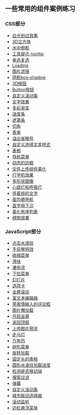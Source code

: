 ## 一些常用的组件案例练习

### CSS部分

- [白光划过效果](http://codepen.io/poetries/pen/bqLEaj)
- [3D立方体](http://codepen.io/poetries/pen/ZerOXx)
- [水中倒影](http://codepen.io/poetries/pen/peaEoZ)
- [工具提示-tooltip](http://codepen.io/poetries/pen/oZEzYx)
- [单选复选](http://codepen.io/poetries/pen/xqYEPw)
- [Loading](http://codepen.io/poetries/pen/NpyRBO)
- [图片滤镜](http://codepen.io/poetries/pen/OpQRdw)
- [阴影box-shadow](http://codepen.io/poetries/pen/XMZNKj)
- [3D按钮](http://codepen.io/poetries/pen/PpQbzx)
- [Button按钮](http://codepen.io/poetries/pen/VpQmWx)
- [自定义滚动条](http://codepen.io/poetries/pen/zZRoPw)
- [文字效果](http://codepen.io/poetries/pen/MpQbre)
- [多彩渐变](http://codepen.io/poetries/pen/aJqBKV)
- [进度条](http://codepen.io/poetries/pen/wJyoYw)
- [遮罩条]()
- [切角]()
- [表单]()
- [溢出省略号]()
- [自定义选择文本样式]()
- [表格]()
- [导航菜单]()
- [动态的边框]()
- [文件上传组件美化]()
- [打字机效果]()
- [多形状图像]()
- [心跳灯和呼吸灯]()
- [竖着排的文字]()
- [面包屑导航]()
- [首字母下沉]()
- [美化有序列表]()
- [绸带效果]()

### JavaScript部分

- [点击水波纹]()
- [手风琴特效]()
- [收缩菜单]()
- [滑块]()
- [瀑布流]()
- [下拉菜单]()
- [幻灯片]()
- [选项卡]()
- [全屏滚动]()
- [富文本编辑器]()
- [带表情输入的评论框]()
- [图片懒加载]()
- [开启全屏]()
- [返回顶部]()
- [上传图片预览]()
- [走马灯]()
- [万年历]()
- [树形菜单]()
- [旋转加载]()
- [固定头的表格]()
- [圆形水波纹加载进度]()
- [检测是否移动端]()
- [搜索过滤]()
- [弹幕]()
- [自定义滚动条]()
- [城市联动选择器]()
- [滚动监听]()
- [边栏悬浮菜单]()
